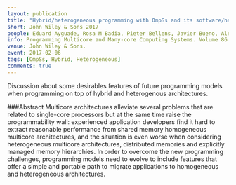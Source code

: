 ```yaml
---
layout: publication
title: "Hybrid/heterogeneous programming with OmpSs and its software/hardware implications"
short: John Wiley & Sons 2017
people: Eduard Ayguade, Rosa M Badia, Pieter Bellens, Javier Bueno, Alejandro Duran, Yoav Etsion, Montse Farreras, Roger Ferrer, Jesus Labarta, Vladimir Marjanovic, Lluis Martinell, Xavier Martorell, Josep M. Perez, judit Planas, Alex Ramirez, Xavier Teruel, Ioanna Tsalouchidou and Mateo Valero
info: Programming Multicore and Many-core Computing Systems. Volume 86. (p. 101- )
venue: John Wiley & Sons.
event: 2017-02-06
tags: [OmpSs, Hybrid, Heterogeneous]
comments: true
---
```


Discussion about some desirables features of future programming models when
programming on top of hybrid and heterogenous architectures.

###Abstract
Multicore architectures alleviate several problems that are related to
single-core processors but at the same time raise the programmability wall:
experienced application developers find it hard to extract reasonable
performance from shared memory homogeneous multicore architectures, and the
situation is even worse when considering heterogeneous multicore architectures,
distributed memories and explicitly managed memory hierarchies. In order to
overcome the new programming challenges, programming models need to evolve to
include features that offer a simple and portable path to migrate applications
to homogeneous and heterogeneous architectures.

